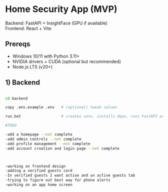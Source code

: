 # Home Security App (MVP)

Backend: FastAPI + InsightFace (GPU if available)  
Frontend: React + Vite

## Prereqs
- Windows 10/11 with Python 3.11+
- NVIDIA drivers + CUDA (optional but recommended)
- Node.js LTS (v20+)

## 1) Backend
```bash

cd backend

copy .env.example .env   # (optional) tweak values

run.bat                  # creates venv, installs deps, runs FastAPI on :8000# home-security-app

#TODO

-add a homepage --not complete
-add admin controls --not complete
-add profile management --not complete
-add account creation and login page --not complete



-working on frontend design
-adding a verified guests card
-In verified guests I want active and un active guests tab
-trying to figure out best way for phone alerts
-working on an app home screen
